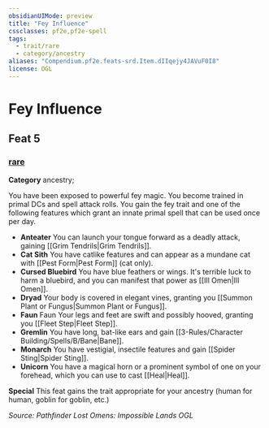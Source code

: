 ```yaml
---
obsidianUIMode: preview
title: "Fey Influence"
cssclasses: pf2e,pf2e-spell
tags:
  - trait/rare
  - category/ancestry
aliases: "Compendium.pf2e.feats-srd.Item.dIIqejy4JAVuF0I8"
license: OGL
---
```

# Fey Influence
## Feat 5
### [rare](rare.md "Rare Rarity Trait")

**Category** ancestry; 




You have been exposed to powerful fey magic. You become trained in primal DCs and spell attack rolls. You gain the fey trait and one of the following features which grant an innate primal spell that can be used once per day.

*   **Anteater** You can launch your tongue forward as a deadly attack, gaining [[Grim Tendrils|Grim Tendrils]].
*   **Cat Sith** You have catlike features and can appear as a mundane cat with [[Pest Form|Pest Form]] (cat only).
*   **Cursed Bluebird** You have blue feathers or wings. It's terrible luck to harm a bluebird, and you can manifest that power as [[Ill Omen|Ill Omen]].
*   **Dryad** Your body is covered in elegant vines, granting you [[Summon Plant or Fungus|Summon Plant or Fungus]].
*   **Faun** Faun Your legs and feet are swift and possibly hooved, granting you [[Fleet Step|Fleet Step]].
*   **Gremlin** You have long, bat-like ears and gain [[3-Rules/Character Building/Spells/B/Bane|Bane]].
*   **Monarch** You have vestigial, insectile features and gain [[Spider Sting|Spider Sting]].
*   **Unicorn** You have a magical horn or a prominent symbol of one on your forehead, which you can use to cast [[Heal|Heal]].

**Special** This feat gains the trait appropriate for your ancestry (human for human, goblin for goblin, etc.)

*Source: Pathfinder Lost Omens: Impossible Lands*
*OGL*